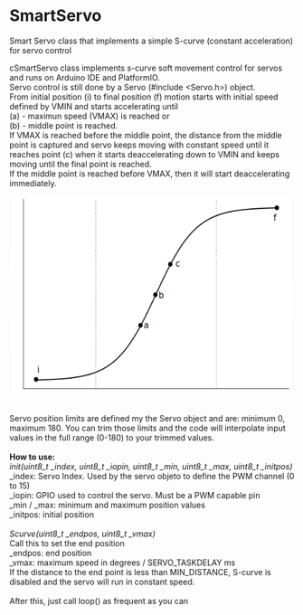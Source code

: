 # SmartServo
Smart Servo class that implements a simple S-curve (constant acceleration) for servo control

cSmartServo class implements s-curve soft movement control for servos and runs on Arduino IDE and PlatformIO.
<br>Servo control is still done by a Servo (#include <Servo.h>) object.
<br>
From initial position (i) to final position (f) motion starts with initial speed defined by VMIN and starts accelerating until
<br>(a) - maximun speed (VMAX) is reached or
<br>(b) - middle point is reached.
<br>If VMAX is reached before the middle point, the distance from the middle point is captured and servo keeps moving with constant speed until it reaches point (c) when it starts deaccelerating down to VMIN and keeps moving until the final point is reached.
<br>If the middle point is reached before VMAX, then it will start deaccelerating immediately. 

<p><img src="https://github.com/luizcressoni/SmartServo/blob/main/pictures/scurve.png?raw=true" alt="" width="556" height="351" /></p>
<br>
Servo position limits are defined my the Servo object and are: minimum 0, maximum 180. You can trim those limits and the code will interpolate input values in the full range (0-180) to your trimmed values.
<br><br><b>How to use:</b>
<br><i>init(uint8_t _index, uint8_t _iopin, uint8_t _min, uint8_t _max, uint8_t _initpos)</i>
<br> _index: Servo Index. Used by the servo objeto to define the PWM channel (0 to 15)
<br> _iopin: GPIO used to control the servo. Must be a PWM capable pin
<br> _min / _max: minimum and maximum position values
<br> _initpos: initial position
<br>
<br><i>Scurve(uint8_t _endpos, uint8_t _vmax)</i>
<br>Call this to set the end position
<br>_endpos: end position
<br>_vmax: maximum speed in degrees / SERVO_TASKDELAY ms
<br>If the distance to the end point is less than MIN_DISTANCE, S-curve is disabled and the servo will run in constant speed.
<br><br>
After this, just call loop() as frequent as you can 
